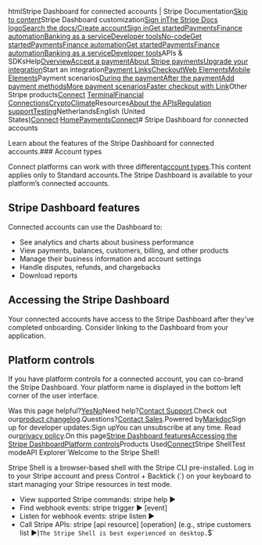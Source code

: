 htmlStripe Dashboard for connected accounts | Stripe Documentation[Skip to content](#main-content)Stripe Dashboard customization[Sign in](https://dashboard.stripe.com/login?redirect=https%3A%2F%2Fdocs.stripe.com%2Fconnect%2Fstripe-dashboard)[The Stripe Docs logo](/)[Search the docs/](#)[Create account](https://dashboard.stripe.com/register/connect)[Sign in](https://dashboard.stripe.com/login?redirect=https%3A%2F%2Fdocs.stripe.com%2Fconnect%2Fstripe-dashboard)[Get started](/get-started)[Payments](/payments)[Finance automation](/finance-automation)[Banking as a service](/financial-services)[Developer tools](/development)[No-code](/no-code)[Get started](/get-started)[Payments](/payments)[Finance automation](/finance-automation)[](#)[Get started](/get-started)[Payments](/payments)[Finance automation](/finance-automation)[Banking as a service](/financial-services)[Developer tools](/development)[](#)APIs & SDKsHelp[Overview](/docs/payments)[Accept a payment](#)[About Stripe payments](#)[Upgrade your integration](/docs/payments/upgrades)Start an integration[Payment Links](#)[Checkout](#)[Web Elements](#)[Mobile Elements](#)Payment scenarios[During the payment](#)[After the payment](#)[Add payment methods](#)[More payment scenarios](#)[Faster checkout with Link](#)Other Stripe products[Connect](#)
[Terminal](#)[Financial Connections](#)[Crypto](#)[Climate](#)Resources[About the APIs](#)[Regulation support](#)[Testing](/docs/testing)NetherlandsEnglish (United States)[](#)[](#)[Connect](/connect)·[Home](/docs)[Payments](/docs/payments)[Connect](/docs/connect)# Stripe Dashboard for connected accounts

Learn about the features of the Stripe Dashboard for connected accounts.### Account types

Connect platforms can work with three different[account types](https://stripe.com/docs/connect/accounts).This content applies only to Standard accounts.The Stripe Dashboard is available to your platform’s connected accounts.

## Stripe Dashboard features

Connected accounts can use the Dashboard to:

- See analytics and charts about business performance
- View payments, balances, customers, billing, and other products
- Manage their business information and account settings
- Handle disputes, refunds, and chargebacks
- Download reports

## Accessing the Stripe Dashboard

Your connected accounts have access to the Stripe Dashboard after they’ve completed onboarding. Consider linking to the Dashboard from your application.

## Platform controls

If you have platform controls for a connected account, you can co-brand the Stripe Dashboard. Your platform name is displayed in the bottom left corner of the user interface.

Was this page helpful?[Yes](#)[No](#)Need help?[Contact Support](https://support.stripe.com/).Check out our[product changelog](https://stripe.com/blog/changelog).Questions?[Contact Sales](https://stripe.com/contact/sales).Powered by[Markdoc](https://markdoc.dev)Sign up for developer updates:Sign upYou can unsubscribe at any time. Read our[privacy policy](https://stripe.com/privacy).On this page[Stripe Dashboard features](#stripe-dashboard-features)[Accessing the Stripe Dashboard](#accessing-the-stripe-dashboard)[Platform controls](#platform-controls)Products Used[Connect](/connect)Stripe ShellTest modeAPI Explorer[](https://stripe.com/docs/stripe-cli#install)`Welcome to the Stripe Shell!

Stripe Shell is a browser-based shell with the Stripe CLI pre-installed. Log in to your
Stripe account and press Control + Backtick (`) on your keyboard to start managing your Stripe
resources in test mode.

- View supported Stripe commands: stripe help ▶️
- Find webhook events: stripe trigger ▶️ [event]
- Listen for webhook events: stripe listen ▶
- Call Stripe APIs: stripe [api resource] [operation] (e.g., stripe customers list ▶️)`The Stripe Shell is best experienced on desktop.`$`